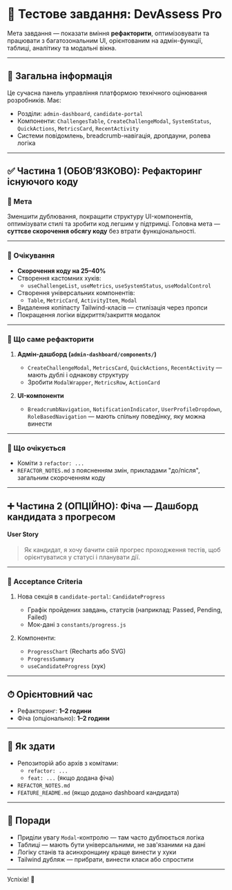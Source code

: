 # 🧪 Тестове завдання: DevAssess Pro

Мета завдання — показати вміння **рефакторити**, оптимізовувати та працювати з багатозональним UI, орієнтованим на адмін-функції, таблиці, аналітику та модальні вікна.

---

## 📌 Загальна інформація

Це сучасна панель управління платформою технічного оцінювання розробників. Має:

- Розділи: `admin-dashboard`, `candidate-portal`
- Компоненти: `ChallengesTable`, `CreateChallengeModal`, `SystemStatus`, `QuickActions`, `MetricsCard`, `RecentActivity`
- Системи повідомлень, breadcrumb-навігація, дропдауни, ролева логіка

---

## ✅ Частина 1 (ОБОВ’ЯЗКОВО): **Рефакторинг існуючого коду**

### 🎯 Мета

Зменшити дублювання, покращити структуру UI-компонентів, оптимізувати стилі та зробити код легшим у підтримці. Головна мета — **суттєве скорочення обсягу коду** без втрати функціональності.

---

### 🔧 Очікування

- **Скорочення коду на 25–40%**
- Створення кастомних хуків:
  - `useChallengeList`, `useMetrics`, `useSystemStatus`, `useModalControl`
- Створення універсальних компонентів:
  - `Table`, `MetricCard`, `ActivityItem`, `Modal`
- Видалення копіпасту Tailwind-класів — стилізація через пропси
- Покращення логіки відкриття/закриття модалок

---

### 📂 Що саме рефакторити

1. **Адмін-дашборд (`admin-dashboard/components/`)**
   - `CreateChallengeModal`, `MetricsCard`, `QuickActions`, `RecentActivity` — мають дублі і однакову структуру
   - Зробити `ModalWrapper`, `MetricsRow`, `ActionCard`

2. **UI-компоненти**
   - `BreadcrumbNavigation`, `NotificationIndicator`, `UserProfileDropdown`, `RoleBasedNavigation` — мають спільну поведінку, яку можна винести

---

### 📄 Що очікується

- Коміти з `refactor: ...`
- `REFACTOR_NOTES.md` з поясненням змін, прикладами "до/після", загальним скороченням коду

---

## ➕ Частина 2 (ОПЦІЙНО): **Фіча — Дашборд кандидата з прогресом**

#### User Story

> Як кандидат, я хочу бачити свій прогрес проходження тестів, щоб орієнтуватися у статусі і планувати дії.

---

### 📌 Acceptance Criteria

1. Нова секція в `candidate-portal`: `CandidateProgress`
   - Графік пройдених завдань, статусів (наприклад: Passed, Pending, Failed)
   - Мок-дані з `constants/progress.js`

2. Компоненти:
   - `ProgressChart` (Recharts або SVG)
   - `ProgressSummary`
   - `useCandidateProgress` (хук)

---

## ⏱ Орієнтовний час

- Рефакторинг: **1–2 години**
- Фіча (опціонально): **1–2 години**

---

## 🔁 Як здати

- Репозиторій або архів з комітами:
  - `refactor: ...`
  - `feat: ...` (якщо додана фіча)
- `REFACTOR_NOTES.md`
- `FEATURE_README.md` (якщо додано dashboard кандидата)

---

## 🧠 Поради

- Приділи увагу `Modal`-контролю — там часто дублюється логіка
- Таблиці — мають бути універсальними, не зав'язаними на дані
- Логіку станів та асинхронщину краще винести у хуки
- Tailwind дубляж — прибрати, винести класи або спростити

---

Успіхів! 🚀
